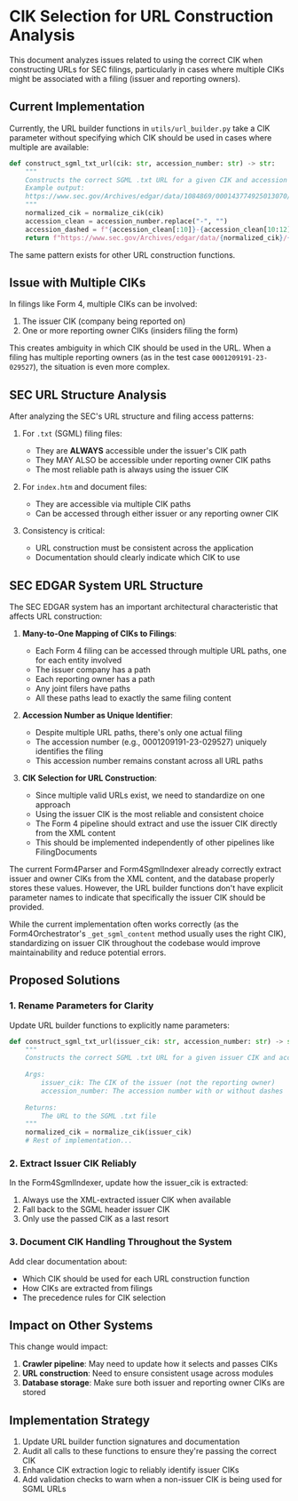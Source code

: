 # CIK Selection for URL Construction Analysis

This document analyzes issues related to using the correct CIK when constructing URLs for SEC filings, particularly in cases where multiple CIKs might be associated with a filing (issuer and reporting owners).

## Current Implementation

Currently, the URL builder functions in `utils/url_builder.py` take a CIK parameter without specifying which CIK should be used in cases where multiple are available:

```python
def construct_sgml_txt_url(cik: str, accession_number: str) -> str:
    """
    Constructs the correct SGML .txt URL for a given CIK and accession number.
    Example output:
    https://www.sec.gov/Archives/edgar/data/1084869/000143774925013070/0001437749-25-013070.txt
    """
    normalized_cik = normalize_cik(cik)
    accession_clean = accession_number.replace("-", "")
    accession_dashed = f"{accession_clean[:10]}-{accession_clean[10:12]}-{accession_clean[12:]}"
    return f"https://www.sec.gov/Archives/edgar/data/{normalized_cik}/{accession_clean}/{accession_dashed}.txt"
```

The same pattern exists for other URL construction functions.

## Issue with Multiple CIKs

In filings like Form 4, multiple CIKs can be involved:
1. The issuer CIK (company being reported on)
2. One or more reporting owner CIKs (insiders filing the form)

This creates ambiguity in which CIK should be used in the URL. When a filing has multiple reporting owners (as in the test case `0001209191-23-029527`), the situation is even more complex.

## SEC URL Structure Analysis

After analyzing the SEC's URL structure and filing access patterns:

1. For `.txt` (SGML) filing files:
   - They are **ALWAYS** accessible under the issuer's CIK path
   - They MAY ALSO be accessible under reporting owner CIK paths
   - The most reliable path is always using the issuer CIK

2. For `index.htm` and document files:
   - They are accessible via multiple CIK paths
   - Can be accessed through either issuer or any reporting owner CIK

3. Consistency is critical:
   - URL construction must be consistent across the application
   - Documentation should clearly indicate which CIK to use

## SEC EDGAR System URL Structure

The SEC EDGAR system has an important architectural characteristic that affects URL construction:

1. **Many-to-One Mapping of CIKs to Filings**: 
   - Each Form 4 filing can be accessed through multiple URL paths, one for each entity involved
   - The issuer company has a path
   - Each reporting owner has a path
   - Any joint filers have paths
   - All these paths lead to exactly the same filing content

2. **Accession Number as Unique Identifier**:
   - Despite multiple URL paths, there's only one actual filing
   - The accession number (e.g., 0001209191-23-029527) uniquely identifies the filing
   - This accession number remains constant across all URL paths

3. **CIK Selection for URL Construction**:
   - Since multiple valid URLs exist, we need to standardize on one approach
   - Using the issuer CIK is the most reliable and consistent choice
   - The Form 4 pipeline should extract and use the issuer CIK directly from the XML content
   - This should be implemented independently of other pipelines like FilingDocuments

The current Form4Parser and Form4SgmlIndexer already correctly extract issuer and owner CIKs from the XML content, and the database properly stores these values. However, the URL builder functions don't have explicit parameter names to indicate that specifically the issuer CIK should be provided.

While the current implementation often works correctly (as the Form4Orchestrator's `_get_sgml_content` method usually uses the right CIK), standardizing on issuer CIK throughout the codebase would improve maintainability and reduce potential errors.

## Proposed Solutions

### 1. Rename Parameters for Clarity

Update URL builder functions to explicitly name parameters:

```python
def construct_sgml_txt_url(issuer_cik: str, accession_number: str) -> str:
    """
    Constructs the correct SGML .txt URL for a given issuer CIK and accession number.
    
    Args:
        issuer_cik: The CIK of the issuer (not the reporting owner)
        accession_number: The accession number with or without dashes
        
    Returns:
        The URL to the SGML .txt file
    """
    normalized_cik = normalize_cik(issuer_cik)
    # Rest of implementation...
```

### 2. Extract Issuer CIK Reliably

In the Form4SgmlIndexer, update how the issuer_cik is extracted:

1. Always use the XML-extracted issuer CIK when available
2. Fall back to the SGML header issuer CIK
3. Only use the passed CIK as a last resort

### 3. Document CIK Handling Throughout the System

Add clear documentation about:
- Which CIK should be used for each URL construction function
- How CIKs are extracted from filings
- The precedence rules for CIK selection

## Impact on Other Systems

This change would impact:

1. **Crawler pipeline**: May need to update how it selects and passes CIKs
2. **URL construction**: Need to ensure consistent usage across modules
3. **Database storage**: Make sure both issuer and reporting owner CIKs are stored

## Implementation Strategy

1. Update URL builder function signatures and documentation
2. Audit all calls to these functions to ensure they're passing the correct CIK
3. Enhance CIK extraction logic to reliably identify issuer CIKs
4. Add validation checks to warn when a non-issuer CIK is being used for SGML URLs